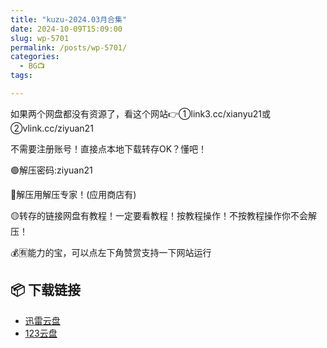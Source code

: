 ```yaml
---
title: "kuzu-2024.03月合集"
date: 2024-10-09T15:09:00
slug: wp-5701
permalink: /posts/wp-5701/
categories:
  - BG📺
tags:

---
```


如果两个网盘都没有资源了，看这个网站👉①link3.cc/xianyu21或②vlink.cc/ziyuan21

不需要注册账号！直接点本地下载转存OK？懂吧！

🟢解压密码:ziyuan21

🔵解压用解压专家！(应用商店有)

🟡转存的链接网盘有教程！一定要看教程！按教程操作！不按教程操作你不会解压！

💰🈶能力的宝，可以点左下角赞赏支持一下网站运行

## 📦 下载链接
- [迅雷云盘](https://blziyuan21.com/pay-download/5701?key=79cb9c6015&down_id=0)
- [123云盘](https://blziyuan21.com/pay-download/5701?key=79cb9c6015&down_id=1)

